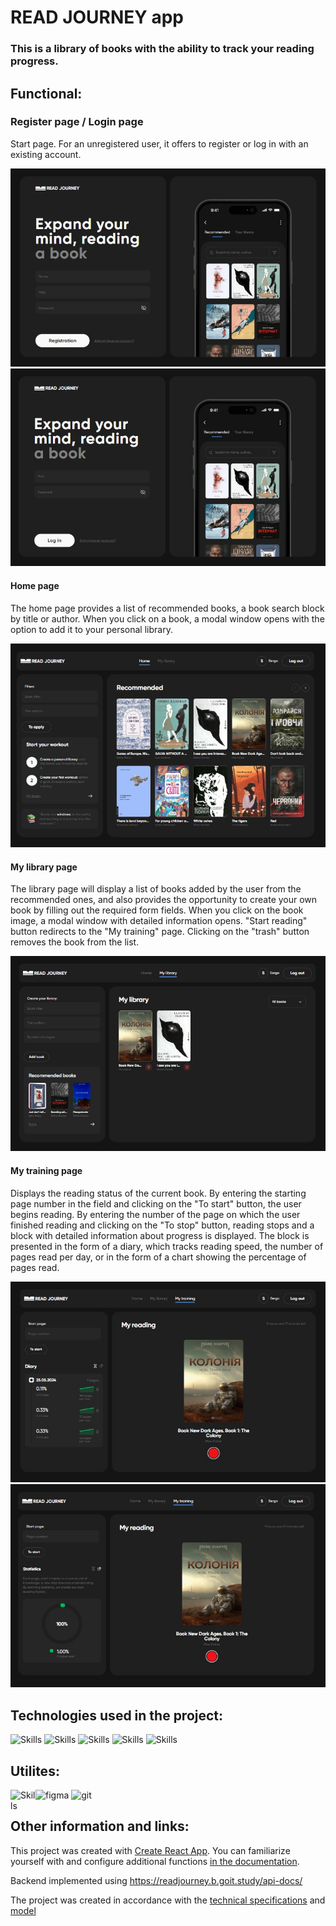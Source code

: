 # READ JOURNEY app

### This is a library of books with the ability to track your reading progress.

## Functional:

### Register page / Login page

Start page. For an unregistered user, it offers to register or log in with an
existing account.

![register page screen](/public/readme/Register.jpg)
![login page screen](/public/readme/Login.jpg)

#### Home page

The home page provides a list of recommended books, a book search block by title
or author. When you click on a book, a modal window opens with the option to add
it to your personal library.

![home page screen](/public/readme/Home.jpg)

#### My library page

The library page will display a list of books added by the user from the
recommended ones, and also provides the opportunity to create your own book by
filling out the required form fields. When you click on the book image, a modal
window with detailed information opens. "Start reading" button redirects to the
"My training" page. Clicking on the "trash" button removes the book from the
list.

![library page screen](/public/readme/Library.jpg)

#### My training page

Displays the reading status of the current book. By entering the starting page
number in the field and clicking on the "To start" button, the user begins
reading. By entering the number of the page on which the user finished reading
and clicking on the "To stop" button, reading stops and a block with detailed
information about progress is displayed. The block is presented in the form of a
diary, which tracks reading speed, the number of pages read per day, or in the
form of a chart showing the percentage of pages read.

![training page screen](/public/readme/Training.jpg)
![statistics  screen](/public/readme/Training_statistics.jpg)

## Technologies used in the project:

<p align="left"><img src="https://cdn.jsdelivr.net/gh/devicons/devicon/icons/react/react-original.svg" alt="Skills" width="40" height="40"/>  
<img src="https://cdn.jsdelivr.net/gh/devicons/devicon/icons/redux/redux-original.svg" alt="Skills" width="40" height="40"/> 
<img src="https://cdn.jsdelivr.net/gh/devicons/devicon/icons/html5/html5-original.svg" alt="Skills" width="40" height="40"/>  
<img src="https://cdn.jsdelivr.net/gh/devicons/devicon/icons/css3/css3-original.svg" alt="Skills" width="40" height="40"/>  
<img src="https://cdn.jsdelivr.net/gh/devicons/devicon/icons/javascript/javascript-original.svg" alt="Skills" width="40" height="40"/></p>

## Utilites:

<p align="left" ><img src="https://www.vectorlogo.zone/logos/figma/figma-icon.svg" alt="figma"  width="40" height="40"/>
<img src="https://www.vectorlogo.zone/logos/git-scm/git-scm-icon.svg" alt="git"  width="40" height="40"/>
<img src="https://cdn.jsdelivr.net/gh/devicons/devicon/icons/vscode/vscode-original.svg" alt="Skills" align="left" width="40" height="40"/></p>

## Other information and links:

This project was created with
[Create React App](https://github.com/facebook/create-react-app). You can
familiarize yourself with and configure additional functions
[in the documentation](https://facebook.github.io/create-react-app/docs/getting-started).

Backend implemented using https://readjourney.b.goit.study/api-docs/

The project was created in accordance with the
[technical specifications](https://docs.google.com/spreadsheets/d/1_f4IZzXDs6QhQq3mOCOMktYasPW1XphdTO82rdrkyW8/edit#gid=1060862504)
and
[model](https://www.figma.com/file/z3m0rdBcEfLTJUBDkAKhWQ/BOOKS-READING?type=design&node-id=18743%3A4973&mode=design&t=Hi1KTaUJMogWXZzz-1)
